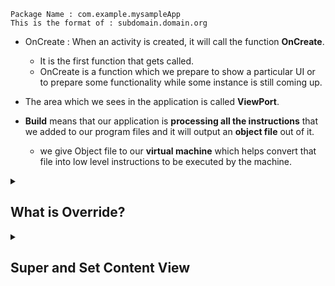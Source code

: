 ```
Package Name : com.example.mysampleApp
This is the format of : subdomain.domain.org
```

- OnCreate : When an activity is created, it will call the function **OnCreate**.
   - It is the first function that gets called.
   - OnCreate is a function which we prepare to show a particular UI or to prepare some functionality while some instance is still coming up.
  
- The area which we sees in the application is called **ViewPort**.
- **Build** means that our application is **processing all the instructions** that we added to our program files and it will output an **object file** out of it.
   - we give Object file to our **virtual machine** which helps convert that file into low level instructions to be executed by the machine.

<details> <summary><h2> What is Override? </h2></summary>
  
![Screenshot (262)](https://user-images.githubusercontent.com/94545831/204114248-8c52199c-98dc-4430-bfe2-7c8e9a0c6872.png)
  
</details>
  
<details> <summary><h2> Super and Set Content View </h2></summary>
  
![Screenshot (263)](https://user-images.githubusercontent.com/94545831/204114661-60458716-ac9c-4b36-a798-effa9d600548.png) 
  
</details>


  

  

